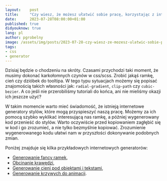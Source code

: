 ```yaml
---
layout:    post
title:     "Czy wiesz, że możesz ułatwić sobie pracę, korzystając z internetowych generatorów stylów?"
date:      2023-07-28T08:00:00+01:00
published: true
didyouknow: true
lang: pl
author: pgrobelny
image: /assets/img/posts/2023-07-28-czy-wiesz-ze-mozesz-ulatwic-sobie-prace-korzystajac-z-internetowych-generatorow-stylow/css.jpg
tags:
- css
- generator
---
```

Dzisiaj będzie o chodzeniu na skróty. Czasami przychodzi taki moment, że musimy dokonać karkołomnych czynów w css/scss. Zrobić jakąś ramkę, cień czy dzióbek do tooltipa. W tego typu sytuacjach możemy się popisać znajomością takich własności jak: `radial-gradient`, `clip-path` czy `cubic-bezier`. A co jeśli nie przerobiliśmy tutoriali do końca, ani nie mieliśmy okazji ich jeszcze użyć?

W takim momencie warto mieć świadomość, że istnieją internetowe generatory stylów, które mogą przyspieszyć naszą pracę. Możemy za ich pomocą szybko wyklikać interesującą nas ramkę, a później wygenerowany kod przenieść do stylów. Warto oczywiście przed kopiowaniem zagłębić się w kod i go zrozumieć, a nie tylko bezmyślnie kopiować. Zrozumienie wygenerowanego kodu ułatwi nam w przyszłości dokonywanie podobnych zmian.

Poniżej znajduje się kilka przykładowych internetowych generatorów:
- [Generowanie fancy ramek](https://css-generators.com/custom-borders/),
- [Obcinanie krawędzi](https://css-generators.com/custom-corners/),
- [Generowanie cieni pod obiektami i tekstami](https://cssgenerator.pl/box-shadow-generator/),
- [Generowanie krzywych do animacji](https://cubic-bezier.com/).
